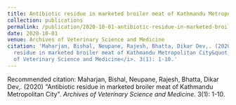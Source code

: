 ```yaml
---
title: Antibiotic residue in marketed broiler meat of Kathmandu Metropolitan City
collection: publications
permalink: /publication/2020-10-01-antibiotic-residue-in-marketed-broiler-meat-of-kathmandu-metropolitan-city
date: 2020-10-01
venue: Archives of Veterinary Science and Medicine
citation: 'Maharjan, Bishal, Neupane, Rajesh, Bhatta, Dikar Dev,. (2020) &quot;Antibiotic
  residue in marketed broiler meat of Kathmandu Metropolitan City&quot;. <i>Archives
  of Veterinary Science and Medicine</i>. 3(1): 1-10.'
---
```

Recommended citation: Maharjan, Bishal, Neupane, Rajesh, Bhatta, Dikar Dev,. (2020) "Antibiotic residue in marketed broiler meat of Kathmandu Metropolitan City". <i>Archives of Veterinary Science and Medicine</i>. 3(1): 1-10.
